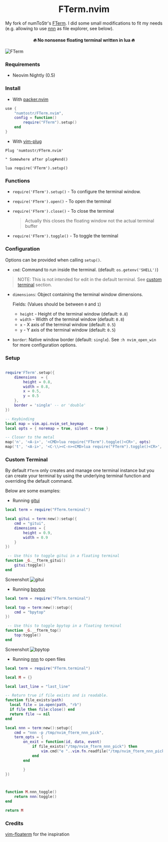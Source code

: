 <h1 align='center'>FTerm.nvim</h1>

My fork of numToStr's [FTerm](https://github.com/numToStr/FTerm.nvim).
I did some small modifications to fit my needs (e.g. allowing to use [nnn](https://github.com/jarun/nnn)
as file explorer, see below).

<h4 align='center'>🔥 No nonsense floating terminal written in lua 🔥</h4>

![FTerm](https://user-images.githubusercontent.com/24727447/113905276-999bc580-97f0-11eb-9c01-347de0ff53c9.png "FTerm floating in the wind")

### Requirements

-   Neovim Nightly (0.5)

### Install

-   With [packer.nvim](https://github.com/wbthomason/packer.nvim)

```lua
use {
    "numtostr/FTerm.nvim",
    config = function()
        require("FTerm").setup()
    end
}
```

-   With [vim-plug](https://github.com/junegunn/vim-plug)

```vim
Plug 'numtostr/FTerm.nvim'

" Somewhere after plug#end()

lua require('FTerm').setup()
```

### Functions

-   `require('FTerm').setup()` - To configure the terminal window.

-   `require('FTerm').open()` - To open the terminal

-   `require('FTerm').close()` - To close the terminal

    > Actually this closes the floating window not the actual terminal buffer

-   `require('FTerm').toggle()` - To toggle the terminal

### Configuration

Options can be provided when calling `setup()`.

-   `cmd`: Command to run inside the terminal. (default: `os.getenv('SHELL')`)

> NOTE: This is not intended for edit in the default terminal. See [custom terminal](#custom-terminal) section.

-   `dimensions`: Object containing the terminal window dimensions.

    Fields: (Values should be between `0` and `1`)

    -   `height` - Height of the terminal window (default: `0.8`)
    -   `width` - Width of the terminal window (default: `0.8`)
    -   `x` - X axis of the terminal window (default: `0.5`)
    -   `y` - Y axis of the terminal window (default: `0.5`)

-   `border`: Native window border (default: `single`). See `:h nvim_open_win` for more configuration options.

### Setup

```lua

require'FTerm'.setup({
    dimensions  = {
        height = 0.8,
        width = 0.8,
        x = 0.5,
        y = 0.5
    },
    border = 'single' -- or 'double'
})

-- Keybinding
local map = vim.api.nvim_set_keymap
local opts = { noremap = true, silent = true }

-- Closer to the metal
map('n', '<A-i>', '<CMD>lua require("FTerm").toggle()<CR>', opts)
map('t', '<A-i>', '<C-\\><C-n><CMD>lua require("FTerm").toggle()<CR>', opts)
```

### Custom Terminal

By default `FTerm` only creates and manage one terminal instance but you can create your terminal by using the underlying terminal function and overriding the default command.

Below are some examples:

-   Running [gitui](https://github.com/extrawurst/gitui)

```lua
local term = require("FTerm.terminal")

local gitui = term:new():setup({
    cmd = "gitui",
    dimensions = {
        height = 0.9,
        width = 0.9
    }
})

 -- Use this to toggle gitui in a floating terminal
function _G.__fterm_gitui()
    gitui:toggle()
end
```

Screenshot
![gitui](https://user-images.githubusercontent.com/24727447/115375538-8541ca80-a1eb-11eb-90aa-b81803e591dc.png "gitui in a floating terminal")

-   Running [bpytop](https://github.com/aristocratos/bpytop)

```lua
local term = require("FTerm.terminal")

local top = term:new():setup({
    cmd = "bpytop"
})

 -- Use this to toggle bpytop in a floating terminal
function _G.__fterm_top()
    top:toggle()
end
```

Screenshot
![bpytop](https://user-images.githubusercontent.com/24727447/115376384-47917180-a1ec-11eb-9717-8dbf21465428.png "bpytop in floating terminal")

-    Running [nnn](https://github.com/jarun/nnn) to open files
```lua
local term = require("FTerm.terminal")

local M = {}

local last_line = "last_line"

-- Return true if file exists and is readable.
function file_exists(path)
  local file = io.open(path, "rb")
  if file then file:close() end
  return file ~= nil
end

local nnn = term:new():setup({
    cmd = "nnn -p /tmp/nvim_fterm_nnn_pick",
    term_opts = {
        on_exit = function(id, data, event)
            if file_exists("/tmp/nvim_fterm_nnn_pick") then
                vim.cmd("e "..vim.fn.readfile("/tmp/nvim_fterm_nnn_pick")[1])
            end
        end

        }
})



function M.nnn_toggle()
    return nnn:toggle()
end

return M
```


### Credits

[vim-floaterm](https://github.com/voldikss/vim-floaterm) for the inspiration
